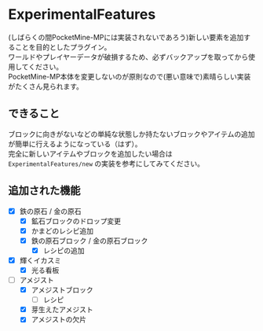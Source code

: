 # ExperimentalFeatures
(しばらくの間PocketMine-MPには実装されないであろう)新しい要素を追加することを目的としたプラグイン。  
ワールドやプレイヤーデータが破損するため、必ずバックアップを取ってから使用してください。  
PocketMine-MP本体を変更しないのが原則なので(悪い意味で)素晴らしい実装がたくさん見られます。

## できること
ブロックに向きがないなどの単純な状態しか持たないブロックやアイテムの追加が簡単に行えるようになっている（はず）。  
完全に新しいアイテムやブロックを追加したい場合は `ExperimentalFeatures/new` の実装を参考にしてみてください。

## 追加された機能
- [x] 鉄の原石 / 金の原石
  - [x] 鉱石ブロックのドロップ変更
  - [x] かまどのレシピ追加
  - [x] 鉄の原石ブロック / 金の原石ブロック
    - [x] レシピの追加
- [x] 輝くイカスミ
  - [x] 光る看板
- [ ] アメジスト
  - [x] アメジストブロック
    - [ ] レシピ
  - [x] 芽生えたアメジスト
  - [x] アメジストの欠片